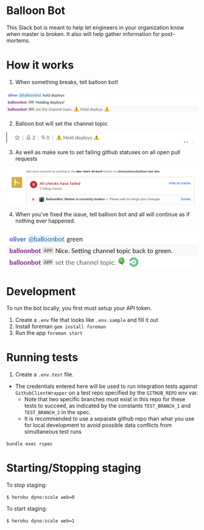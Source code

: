 # Balloon Bot

This Slack bot is meant to help let engineers in your organization know when master is broken. It also will help gather information for post-mortems.

# How it works

1. When something breaks, tell balloon bot!

![Hold deployments example](images/hold-deploys.png)

2. Balloon bot will set the channel topic

![Set the channel topic](images/channel-topic.png)

3. As well as make sure to set failing github statuses on all open pull requests

![It sets github status on all open pull requests](images/pr-status.png)

4. When you've fixed the issue, tell balloon bot and all will continue as if nothing ever happened.

![You can resume deployments too!](images/back-to-green.png)



# Development

To run the bot locally, you first must setup your API token. 

1. Create a `.env` file that looks like `.env.sample` and fill it out
1. Install foreman `gem install foreman`
1. Run the app `foreman start`

# Running tests

1. Create a `.env.test` file. 
- The credentials entered here will be used to run integration tests against `GithubClientWrapper` on a test repo
specified by the `GITHUB_REPO` env var. 
    - Note that two specific branches must exist in this repo for these tests to succeed, as indicated by the constants
    `TEST_BRANCH_1` and `TEST_BRANCH_2` in the spec.
    - It is recommended to use a separate github repo than what you use for local development
    to avoid possible data conflicts from simultaneous test runs 


`bundle exec rspec`

# Starting/Stopping staging

To stop staging:

`$ heroku dyno:scale web=0`

To start staging:

`$ heroku dyno:scale web=1`
